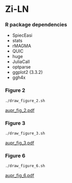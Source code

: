 # Zi-LN


### R package dependencies

* SpiecEasi
* stats
* rMAGMA
* QUIC
* huge
* JuliaCall
* optparse
* ggplot2 (3.3.2)
* ggh4x


### Figure 2

```bash
./draw_figure_2.sh
```

[aupr_fig_2.pdf](aupr_fig_2.pdf)

### Figure 3


```bash
./draw_figure_3.sh
```

[aupr_fig_3.pdf](https://github.com/vincentprost/Zi-LN/blob/master/aupr_fig_3.pdf)

### Figure 6

```bash
./draw_figure_6.sh
```

[aupr_fig_6.pdf](https://github.com/vincentprost/Zi-LN/blob/master/aupr_fig_6.pdf)

